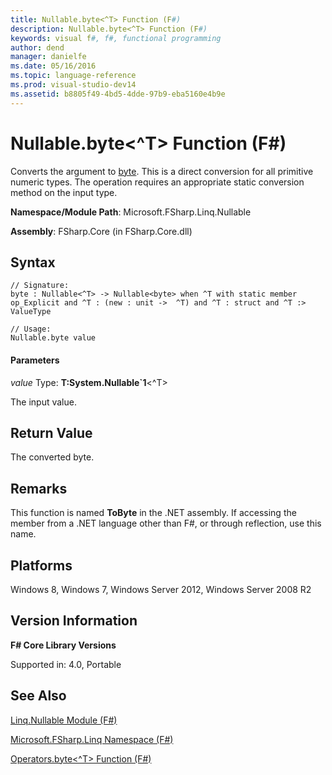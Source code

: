 ```yaml
---
title: Nullable.byte<^T> Function (F#)
description: Nullable.byte<^T> Function (F#)
keywords: visual f#, f#, functional programming
author: dend
manager: danielfe
ms.date: 05/16/2016
ms.topic: language-reference
ms.prod: visual-studio-dev14
ms.assetid: b8805f49-4bd5-4dde-97b9-eba5160e4b9e 
---
```


# Nullable.byte<^T> Function (F#)

Converts the argument to [byte](https://msdn.microsoft.com/library/17a98430-283a-4ff6-a475-e6999577179d). This is a direct conversion for all primitive numeric types. The operation requires an appropriate static conversion method on the input type.

**Namespace/Module Path**: Microsoft.FSharp.Linq.Nullable

**Assembly**: FSharp.Core (in FSharp.Core.dll)


## Syntax

```
// Signature:
byte : Nullable<^T> -> Nullable<byte> when ^T with static member op_Explicit and ^T : (new : unit ->  ^T) and ^T : struct and ^T :> ValueType

// Usage:
Nullable.byte value
```

#### Parameters
*value*
Type: **T:System.Nullable&#96;1**&lt;^T&gt;


The input value.




## Return Value
The converted byte.


## Remarks
This function is named **ToByte** in the .NET assembly. If accessing the member from a .NET language other than F#, or through reflection, use this name.


## Platforms
Windows 8, Windows 7, Windows Server 2012, Windows Server 2008 R2


## Version Information
**F# Core Library Versions**

Supported in: 4.0, Portable




## See Also
[Linq.Nullable Module &#40;F&#35;&#41;](Linq.Nullable-Module-%5BFSharp%5D.md)

[Microsoft.FSharp.Linq Namespace &#40;F&#35;&#41;](Microsoft.FSharp.Linq-Namespace-%5BFSharp%5D.md)

[Operators.byte&#60;^T&#62; Function &#40;F&#35;&#41;](Operators.byte%5B%5ET%5D-Function-%5BFSharp%5D.md)

